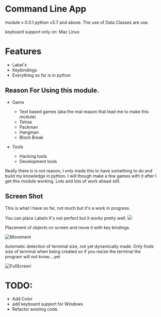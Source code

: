 # Command Line App
module v 0.0.1
python v3.7 and above.
The use of Data Classes are use.

keyboard support only on:
Mac
Linux

# Features
* Label's
* Keybindings
* Everything so far is in python

## Reason For Using this module.
* Game
    * Text based games (aka the real reason that lead me to make this module)
    * Tetras
    * Packman
    * Hangman
    * Block Break

* Tools
    * Hacking tools
    * Development tools

Really there is is not reason, I only made this to have something to do and 
build my knowledge in python.  I will though make a few games with it after I get this 
module working. Lots and lots of work ahead still.


## Screen Shot
This is what I have so far, not much but it's a work in progress.


You can place Labels
It's not perfect but it works pretty well.
![](https://user-images.githubusercontent.com/43012445/60067666-208db580-96d1-11e9-85c4-b04c7941b694.gif)

Placement of objects on screen and move it with key bindings.

![Movement](https://user-images.githubusercontent.com/43012445/59881361-007a9100-9375-11e9-942a-848c0c88d926.gif)

Automatic detection of terminal size, not yet dynamically made. Only finds
size of terminal when being created so if you resize the terminal the program will not 
know....yet

![FullScreen](https://user-images.githubusercontent.com/43012445/59881653-bcd45700-9375-11e9-91d2-c6bd90662475.gif)`


# TODO:

* Add Color
* add keyboard support for Windows
* Refactor existing code.